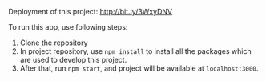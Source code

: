 Deployment of this project: http://bit.ly/3WxyDNV


To run this app, use following steps:
1. Clone the repository
2. In project repository, use ```npm install``` to install all the packages which are used to develop this project.
3. After that, run ```npm start```, and project will be available at ```localhost:3000```.
